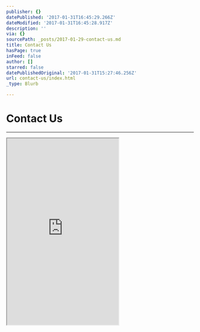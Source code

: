 ```yaml
---
publisher: {}
datePublished: '2017-01-31T16:45:29.266Z'
dateModified: '2017-01-31T16:45:28.917Z'
description: ''
via: {}
sourcePath: _posts/2017-01-29-contact-us.md
title: Contact Us
hasPage: true
inFeed: false
author: []
starred: false
datePublishedOriginal: '2017-01-31T15:27:46.256Z'
url: contact-us/index.html
_type: Blurb

---
```

# Contact Us

---

<iframe src="https://the-grid.github.io/ed-userhtml/?g=eJw9j20LgjAcxL-K7H2bgRpEFgbZAxGUVNI73f5uy-ZsW_n1e-7l77g77kayMoUCzxoaI-Fca4eEME0t5lrzC2CqFam0UZYwAqSfJst2u87odROa2YC67myjxQYyscuDeXpK8329n1ZBYm1yuNf19rjKItnj5C6he9VMQJXAGLDYmRsgr5PMiRiFvo88AZIL94X3rFIbBiZGT1aF4bL5Wf7CN--j8VoXTDYcYzwin1PjB9kYSqI" height="500" style=""></iframe>
